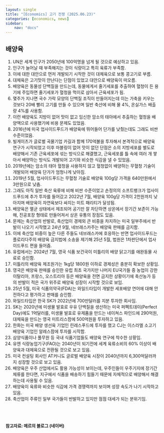 ```yaml
---
layout: single
title: "[Economics] 고기 전쟁 (2025.06.23)"
categories: [economics, news]
sidebar:
    nav: "docs"
---
```


## 배양육
1. UN은 세계 인구가 2050년에 100억명을 넘게 될 것으로 예상하고 있음.
1. 인구가 늘어날 때 부족해지는 것이 식량이고 특히 육류가 부족함.
1. 이에 대한 대안으로 먼저 개발되기 시작한 것이 대체육으로 보통 콩고기로 부름.
1. 대체육은 고기맛이 안난다는 단점이 있었고 대안으로 배양육이 떠오름.
1. 배양육은 동물성 단백질을 만드는데, 동물에게서 줄기세포를 추출하여 혈청이 든 용기에 주입하면 줄기세포가 혈청을 먹이로 삼아서 근육세포가 됨.
1. 몇주가 지나면 국수 가락 모양의 단백질 조직이 만들어지는데 이는 가축을 키우는 것보다 20배 빨리 고기를 만들 수 있으며 일반 축산에 비해 물 4%, 온실가스 배출량 4%를 사용함.
1. 이런 배양육도 지방이 없어 맛이 없고 임신한 암소의 태아에서 추출하는 혈청을 배양액으로 사용했기에 비용 문제도 있었음.
1. 2016년에 미국 업사이드푸드가 배양육에 뛰어들어 단가를 낮췄는데도 그래도 비싼 수준이었음.
1. 빌게이츠가 글로벌 곡물기업 카길과 함께 170억불을 투자해서 본격적으로 배양육 연구가 시작되었고 이후 마블링이 없어 맛이 없던 단점은 소의 지방세포를 별도로 배양해서 기존 근육세포에 섞는 방식으로 해결했고, 근육세포를 틀 속에 여러 개 쌓아서 배양하는 방식도 개발되어 고기와 비슷한 식감을 낼 수 있었음.
1. 2019년에는 암소의 태아 혈청을 사용하지 않고 혈청없이 배양하는 무혈청 기술이 개발되어 배양육 단가가 엄청나게 낮아짐.
1. 2019년 5월, 업사이드푸드는 무혈청 기술로 배양육 100g당 가격을 640만원에서 3만원으로 낮춤.
1. 그래도 아직 일반 축산 육류에 비해 비싼 수준이었고 손정의의 소프트뱅크가 업사이드푸드에 추가 투자를 들어갔고 2022년 7월, 배양육 100g당 가격이 2천원까지 낮아지며 배양육이 자연육보다 싸지는 미트 패리티가 달성됨.
1. 배양육은 멸균 상태에서 제조되어 공기만 잘 차단하면 상온에서 장기간 보존이 가능해, 진공포장 형태로 만들어져서 상온 유통의 장점도 있음.
1. 문제는 축산업의 반발로, 축산업이 경제외 큰 비중을 차지하는 미국 일부주에서 반발이 나오기 시작했고 24년 9월, 네브래스카주는 배양육 판매를 금지함.
1. 이에 축산업 비중이 높은 다른 주들도 네브래스카에 호응하는 반면 업사이드푸드는 플로리다주의 배양육 금지법에 소송을 제기해 25년 5월, 법원은 1차판단에서 업사이드푸드 편을 들어줌.
1. 유럽에서는 2024년 7월, 영국 식품 보건국이 미틀리의 배양 닭고기를 애완동물 사료로 승인함.
1. 미틀리의 배양육 제조원가는 1kg당 1800원 이하로 경제성은 충분히 확보한 상황임.
1. 영국은 배양육 판매를 승인한 유럽 최초 국가지만 나머지 EU국가들 중 농업이 강한 이탈리아, 프랑스, 오스트리아 등은 배양육을 전면 금지한 상황이기에 축산농가 등의 반발이 적은 국가 위주로 배양육 성장이 시작할 것으로 보임.
1. 25년 5월, 미국 식품의약국(FDA)는 와일드타입이 개발한 세포배양 연어에 대해 안전하다고 평가하고 판매를 승인함.
1. 와일드타입은 한국 SK가 2022년에 700만달러를 지분 투자한 회사임.
1. SK는 2020년에 미생물 발효로 우유 단백질을 생산하는 미국 퍼펙트데이(Perfect Day)에도 1억달러를, 미생물 발효로 유제품을 만드는 네이쳐스 파인드에 290억원, 대체육을 만드는 영국 미트리스팜에 500억원을 투자하고 있음.
1. 한화는 미국 배양 생선육 기업인 린레스푸드에 투자를 했고 CJ는 이스라엘 소고기 배양육 기업인 알레스팜에 투자를 시작함.
1. 삼양식품이나 풀무원 등 국내 식품기업들도 배양육 연구에 착수한 상황임.
1. 유엔 식량농업기구(FAO)는 2040년이 되기전에 세계 육류소비의 60% 이상이 배양육과 대체육으로 전환될 것으로 보고 있음.
1. 미국 컨설팅 회사인 AT커니도 글로벌 배양육 시장이 2040년까지 6,300억달러까지 성장할 것으로 보고 있음.
1. 배양육은 우주 산업에서도 활용 가능성이 보이는데, 우주인들이 우주기지에 장기간 체류를 한다면, 지구에서 식품을 배송하기 힘들기 때문에 자체적으로 배양해서 해결하는데 사용될 수 있음.
1. 배양육이 육류와 비슷한 식감에 가격 경쟁력까지 보이며 성장 속도가 나기 시작하고 있음.
1. 축산업이 주류인 일부 국가들이 반발하고 있지만 점점 대세가 되는 분위기임.



<br/>
<br/>

#### 참고자료: 메르의 블로그 (네이버)